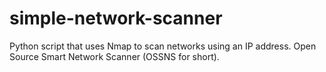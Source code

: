 # simple-network-scanner
Python script that uses Nmap to scan networks using an IP address.  Open Source Smart Network Scanner (OSSNS for short).
